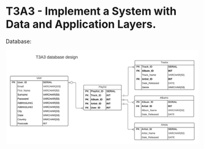 # T3A3 - Implement a System with Data and Application Layers.

Database:

![database diagram](docs/images/DatabaseDiagram.jpeg)